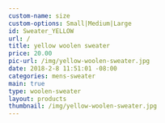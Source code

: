 ```yaml
---
custom-name: size
custom-options: Small|Medium|Large
id: Sweater_YELLOW
url: /
title: yellow woolen sweater
price: 20.00
pic-url: /img/yellow-woolen-sweater.jpg
date: 2018-2-8 11:51:01 -08:00
categories: mens-sweater
main: true
type: woolen-sweater
layout: products
thumbnail: /img/yellow-woolen-sweater.jpg
---
```

